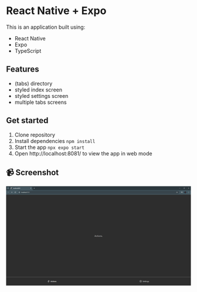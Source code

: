 # React Native + Expo

This is an application built using:

- React Native
- Expo
- TypeScript

## Features

- (tabs) directory
- styled index screen
- styled settings screen
- multiple tabs screens

## Get started

1. Clone repository
2. Install dependencies `npm install`
3. Start the app `npx expo start`
4. Open http://localhost:8081/ to view the app in web mode

## 📹 Screenshot

![Screenshot](/screenshot.png)
